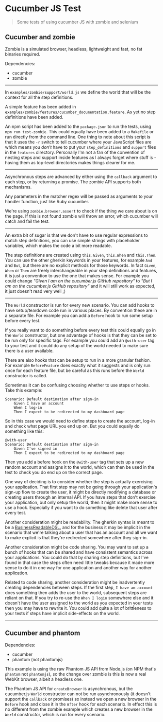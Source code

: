 # Cucumber JS Test

> Some tests of using cucumber JS with zombie and selenium

## Cucumber and zombie

Zombie is a simulated browser, headless, lightweight and fast, no fat binaries required.

Dependencies:

* cucumber
* zombie

---

In `examples/zombie/support/world.js` we define the world that will be the context for all the step definitions.

A simple feature has been added in `examples/zombie/features/cucumber_documentation.feature`. As yet no step definitions have been added.

An npm script has been added to the `package.json` to run the tests, using `npm run test-zombie`. This could equally have been added to a `Makefile` or run directly from the command line. One thing to note about this script is that it uses the `-r` switch to tell cucumber where your JavaScript files are which means you *don't* have to put your `step_definitions` and `support` files in the `features` directory. Personally I'm not a fan of the convention of nesting steps and support inside features as I always forget where stuff is - having them as top-level directories makes things clearer for me.

---

Asynchronous steps are advanced by either using the `callback` argument to each step, or by returning a promise. The zombie API supports both mechanisms.

Any parameters in the matcher regex will be passed as arguments to your handler function, just like Ruby cucumber.

We're using `zombie.browser.assert` to check if the thing we care about is on the page. If this is not found zombie will throw an error, which cucumber will catch and fail the test.

---

An extra bit of sugar is that we don't have to use regular expressions to match step definitions, you can use simple strings with placeholder variables, which makes the code a bit more readable.

The step definitions are created using `this.Given`, `this.When` and `this.Then`. You can use the other gherkin keywords in your features, for example `And` and `But`, but there are no explicit methods for those keywords. In fact `Given`, `When` or `Then` are freely interchangeable in your step definitions and features, it is just a convention to use the one that makes sense. For example you could change *"Given I am on the cucumber.js GitHub repository"* to *"But I am on the cucumber.js GitHub repository"* and it will still work as expected, it just doesn't read very well ;)

---

The `World` constructor is run for every new scenario. You can add hooks to have setup/teardown code run in various places. By convention these are in a separate file. For example you can add a `Before` hook to run some setup before every test.

If you really want to do something before every test this could equally go in the `World` constructor, but one advantage of hooks is that they can be set to be run only for specific tags. For example you could add an `@with-user` tag to your test and it could do any setup of the world needed to make sure there is a user available.

There are also hooks that can be setup to run in a more granular fashion. For example `BeforeFeature` does exactly what it suggests and is only run once for each feature file, but be careful as this runs before the `World` constructor is called.

Sometimes it can be confusing choosing whether to use steps or hooks. Take this example:

```
Scenario: Default destination after sign-in
	Given I have an account
	When I log-in
	Then I expect to be redirected to my dashboard page
```

So in this case we would need to define steps to create the account, log-in and check what page URL you end up on. But you could equally do something like this:

```
@with-user
Scenario: Default destination after sign-in
	Given I've signed in
	Then I expect to be redirected to my dashboard page
```

Then you add a before hook on the `@with-user` tag that sets up a new random account and assigns it to the world, which can then be used in the test to check you do end up on the correct page.

One way of deciding is to consider whether the step is actually exercising your application. That first step may not be going through your application's sign-up flow to create the user, it might be directly modifying a database or creating users through an internal API. If you have steps that don't exercise your application, but only setup the world, then it might make more sense to use a hook. Especially if you want to do something like delete that user after every test.

Another consideration might be readability. The gherkin syntax is meant to be a [BusinessReadableDSL][], and for the business it may be implicit in the scenario that we're talking about a user that has an account and all we want to make explicit is that they're redirected somewhere after they sign-in.

Another consideration might be code sharing. You may want to set up a bunch of hooks that can be shared and have consistent semantics across your applications. You could do that by sharing step definitions, but I've found in that case the steps often need little tweaks because it made more sense to do it in one way for one application and another way for another application.

Related to code sharing, another consideration might be inadvertently creating dependencies between steps. If the first step, `I have an account` does something then adds the user to the world, subsequent steps are reliant on that. If you try to re-use the `When I login` somewhere else and it doesn't have the user assigned to the world as you expected in your tests then you may have to rewrite it. You could add quite a lot of brittleness to your tests if steps have implicit side-effects on the world.

---

## Cucumber and phantom

Dependencies:

* cucumber
* phantom (not phantomjs)

This example is using the raw Phantom JS API from Node.js (on NPM that's `phantom` not `phantomjs`), so the change over zombie is this is now a real WebKit browser, albeit a headless one.

The Phantom JS API for `createBrowser` is asynchronous, but the cucumber.js `World` constructor can not be run asynchronously (it doesn't support the `callback` or promises) so instead we open a new browser in the `Before` hook and close it in the `After` hook for each scenario. In effect this is no different from the zombie example which creates a new browser in the `World` constructor, which is run for every scenario.

[BusinessReadableDSL]:http://martinfowler.com/bliki/BusinessReadableDSL.html
